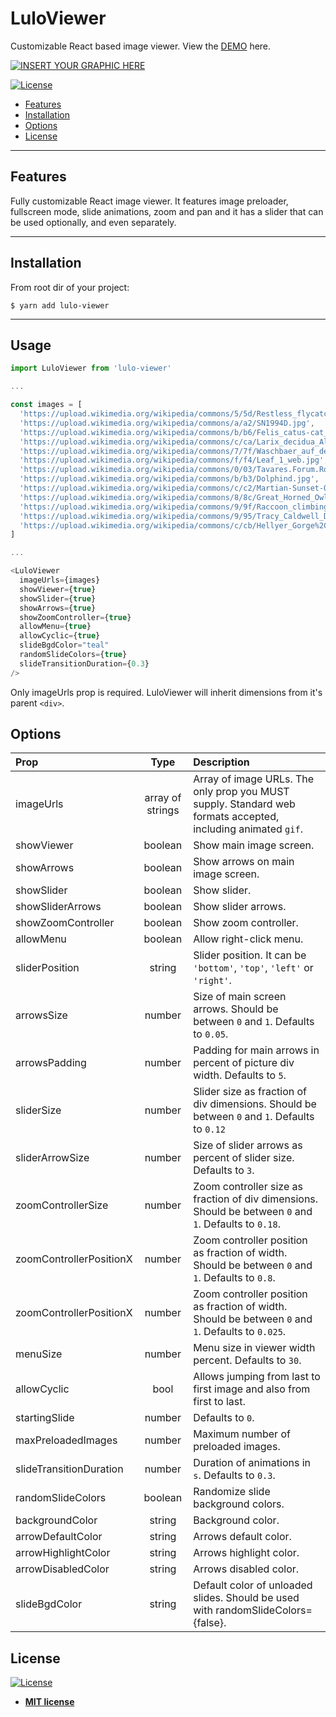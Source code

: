 # LuloViewer

Customizable React based image viewer. View the <a href="https://lulo-viewer.herokuapp.com/" rel="noopener noreferrer" target="_blank">DEMO</a> here.

[![INSERT YOUR GRAPHIC HERE](https://gdurl.com/2mMv)](https://lulo-viewer.herokuapp.com/)

[![License](http://img.shields.io/:license-mit-blue.svg?style=flat-square)](http://badges.mit-license.org)

- [Features](#features)
- [Installation](#installation)
- [Options](#options)
- [License](#license)

---

## Features

Fully customizable React image viewer. It features image preloader, fullscreen mode, slide animations, zoom and pan and it has a slider that can be used optionally, and even separately.

---

## Installation

From root dir of your project:

```shell
$ yarn add lulo-viewer
```

---

## Usage

```javascript
import LuloViewer from 'lulo-viewer'

...

const images = [
  'https://upload.wikimedia.org/wikipedia/commons/5/5d/Restless_flycatcher04.jpg',
  'https://upload.wikimedia.org/wikipedia/commons/a/a2/SN1994D.jpg',
  'https://upload.wikimedia.org/wikipedia/commons/b/b6/Felis_catus-cat_on_snow.jpg',
  'https://upload.wikimedia.org/wikipedia/commons/c/ca/Larix_decidua_Aletschwald.jpg',
  'https://upload.wikimedia.org/wikipedia/commons/7/7f/Waschbaer_auf_dem_Dach.jpg',
  'https://upload.wikimedia.org/wikipedia/commons/f/f4/Leaf_1_web.jpg',
  'https://upload.wikimedia.org/wikipedia/commons/0/03/Tavares.Forum.Romanum.redux.jpg',
  'https://upload.wikimedia.org/wikipedia/commons/b/b3/Dolphind.jpg',
  'https://upload.wikimedia.org/wikipedia/commons/c/c2/Martian-Sunset-O-de-Goursac-Curiosity-2013.jpg',
  'https://upload.wikimedia.org/wikipedia/commons/8/8c/Great_Horned_Owl_in_a_Rain_Storm_in_the_Mojave.jpg',
  'https://upload.wikimedia.org/wikipedia/commons/9/9f/Raccoon_climbing_in_tree_-_Cropped_and_color_corrected.jpg',
  'https://upload.wikimedia.org/wikipedia/commons/9/95/Tracy_Caldwell_Dyson_in_Cupola_ISS.jpg',
  'https://upload.wikimedia.org/wikipedia/commons/c/cb/Hellyer_Gorge%2C_Tasmania.jpg',
]

...

<LuloViewer
  imageUrls={images}
  showViewer={true}
  showSlider={true}
  showArrows={true}
  showZoomController={true}
  allowMenu={true}
  allowCyclic={true}
  slideBgdColor="teal"
  randomSlideColors={true}
  slideTransitionDuration={0.3}
/>
```

Only imageUrls prop is required. LuloViewer will inherit dimensions from it's parent `<div>`.

## Options

| Prop                    |  Type   | Description                                                                                            |
| :---------------------- | :-----: | :----------------------------------------------------------------------------------------------------- |
| imageUrls               |  array of strings  | Array of image URLs. The only prop you MUST supply. Standard web formats accepted, including animated `gif`.                                                                                |
| showViewer              | boolean | Show main image screen.                                                                                |
| showArrows              | boolean | Show arrows on main image screen.                                                                      |
| showSlider              | boolean | Show slider.                                                                                           |
| showSliderArrows        | boolean | Show slider arrows.                                                                                    |
| showZoomController      | boolean | Show zoom controller.                                                                                  |
| allowMenu               | boolean | Allow right-click menu.                                                                                |
| sliderPosition          | string  | Slider position. It can be `'bottom'`, `'top'`, `'left'` or `'right'`.                                 |
| arrowsSize              | number  | Size of main screen arrows. Should be between `0` and `1`. Defaults to `0.05`.                         |
| arrowsPadding           | number  | Padding for main arrows in percent of picture div width. Defaults to `5`.                              |
| sliderSize              | number  | Slider size as fraction of div dimensions. Should be between `0` and `1`. Defaults to `0.12`           |
| sliderArrowSize         | number  | Size of slider arrows as percent of slider size. Defaults to `3`.                                      |
| zoomControllerSize      | number  | Zoom controller size as fraction of div dimensions. Should be between `0` and `1`. Defaults to `0.18`. |
| zoomControllerPositionX | number  | Zoom controller position as fraction of width. Should be between `0` and `1`. Defaults to `0.8`.       |
| zoomControllerPositionX | number  | Zoom controller position as fraction of width. Should be between `0` and `1`. Defaults to `0.025`.     |
| menuSize                | number  | Menu size in viewer width percent. Defaults to `30`.                                                   |
| allowCyclic             |  bool   | Allows jumping from last to first image and also from first to last.                                   |
| startingSlide           | number  | Defaults to `0`.                                                                                       |
| maxPreloadedImages      | number  | Maximum number of preloaded images.                                                                    |
| slideTransitionDuration | number  | Duration of animations in `s`. Defaults to `0.3`.                                                      |
| randomSlideColors       | boolean | Randomize slide background colors.                                                                     |
| backgroundColor         | string  | Background color.                                                                                      |
| arrowDefaultColor       | string  | Arrows default color.                                                                                  |
| arrowHighlightColor     | string  | Arrows highlight color.                                                                                |
| arrowDisabledColor      | string  | Arrows disabled color.                                                                                 |
| slideBgdColor           | string  | Default color of unloaded slides. Should be used with randomSlideColors={false}.                       |

## License

[![License](http://img.shields.io/:license-mit-blue.svg?style=flat-square)](http://badges.mit-license.org)

- **[MIT license](http://opensource.org/licenses/mit-license.php)**
